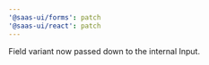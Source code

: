 ```yaml
---
'@saas-ui/forms': patch
'@saas-ui/react': patch
---
```


Field variant now passed down to the internal Input.

